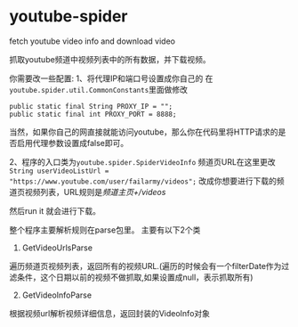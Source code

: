# youtube-spider
fetch youtube video info and download video


抓取youtube频道中视频列表中的所有数据，并下载视频。


你需要改一些配置:
1、将代理IP和端口号设置成你自己的
在`youtube.spider.util.CommonConstants`里面做修改
```
public static final String PROXY_IP = "";
public static final int PROXY_PORT = 8888;

```
当然，如果你自己的网直接就能访问youtube，那么你在代码里将HTTP请求的是否启用代理参数设置成false即可。

2、程序的入口类为`youtube.spider.SpiderVideoInfo`
频道页URL在这里更改`String userVideoListUrl = "https://www.youtube.com/user/failarmy/videos";` 
改成你想要进行下载的频道页视频列表，URL规则是*频道主页+/videos*

然后run it 就会进行下载。

整个程序主要解析规则在parse包里。
主要有以下2个类
1. GetVideoUrlsParse

遍历频道页视频列表，返回所有的视频URL.(遍历的时候会有一个filterDate作为过滤条件，这个日期以前的视频不做抓取,如果设置成null，表示抓取所有)

2. GetVideoInfoParse

根据视频url解析视频详细信息，返回封装的VideoInfo对象








